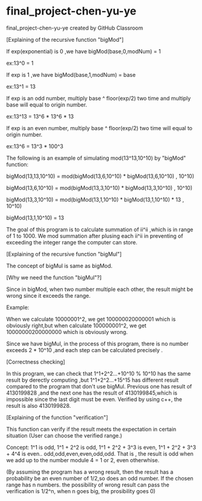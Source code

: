 # final_project-chen-yu-ye
final_project-chen-yu-ye created by GitHub Classroom

[Explaining of the recursive function "bigMod"]

If exp(exponential) is 0 ,we have bigMod(base,0,modNum) = 1

ex:13^0 = 1

If exp is 1 ,we have bigMod(base,1,modNum) = base

ex:13^1 = 13

If exp is an odd number, multiply base ^ floor(exp/2) two time and multiply base will equal to origin number.

ex:13^13 = 13^6 * 13^6 * 13 

If exp is an even number, multiply base ^ floor(exp/2) two time will equal to origin number.

ex:13^6 = 13^3 * 100^3

The following is an example of simulating mod(13^13,10^10) by "bigMod" function:

bigMod(13,13,10^10) = mod(bigMod(13,6,10^10) * bigMod(13,6,10^10) , 10^10)

bigMod(13,6,10^10) = mod(bigMod(13,3,10^10) * bigMod(13,3,10^10) , 10^10)

bigMod(13,3,10^10) = mod(bigMod(13,1,10^10) * bigMod(13,1,10^10) * 13 , 10^10)

bigMod(13,1,10^10) = 13 


The goal of this program is to calculate summation of ii^ii ,which is in range of 1 to 1000.
We mod summation after plusing each ii^ii in preventing of exceeding the integer range the computer can store.



[Explaining of the recursive function "bigMul"]

The concept of bigMul is same as bigMod.



[Why we need the function "bigMul"?]

Since in bigMod, when two number multiple each other, the result might be wrong since it exceeds the range. 

Example:

When we calculate 10000001^2, we get 100000020000001 which is obviously right,but when calculate 100000001^2, we get 10000000200000000 which is obviously wrong.

Since we have bigMul, in the process of this program, there is no number exceeds 2 * 10^10 ,and each step can be calculated precisely .



[Correctness checking]

In this program, we can check that 1^1+2^2...+10^10 % 10^10 has the same result by derectly computing
,but 1^1+2^2...+15^15 has different result compared to the program that don't use bigMul.
Previous one has result of 4130199828 ,and the next one has the result of 4130199845,which is impossible since the last digit must be even.
Verified by using c++, the result is also 4130199828.



[Explaining of the function "verification"]

This function can verify if the result meets the expectation in certain situation
(User can choose the verified range.)

Concept:
1^1 is odd, 1^1 + 2^2 is odd, 1^1 + 2^2 + 3^3 is even,  1^1 + 2^2 + 3^3 + 4^4 is even.. odd,odd,even,even,odd,odd.
That is , the result is odd when we add up to the number module 4 = 1 or 2, even otherwhise.

(By assuming the program has a wrong result, then the result has a probability be an even number of 1/2,so does an odd number.
If the chosen range has n numbers. the possibility of wrong result can pass the verification is 1/2^n, when n goes big, the prosibility goes 0)


